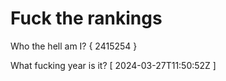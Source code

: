 # Fuck the rankings

Who the hell am I?
{ 2415254 }

What fucking year is it?
[ 2024-03-27T11:50:52Z ]
